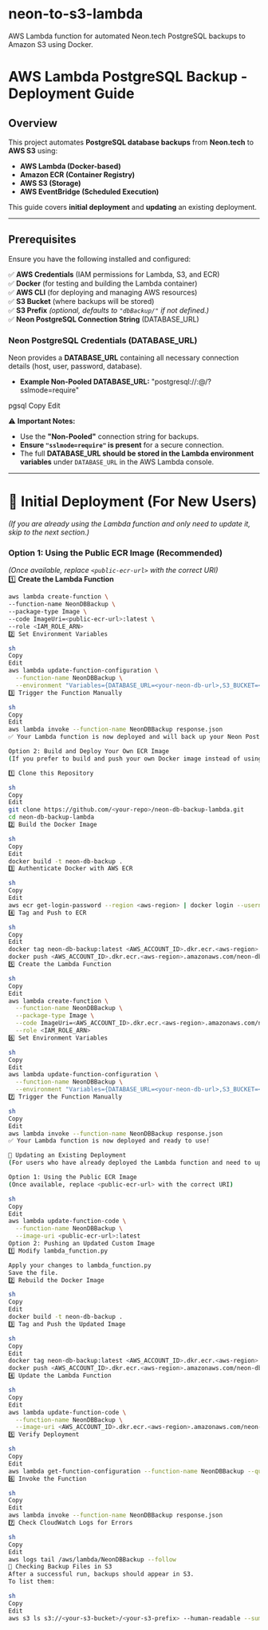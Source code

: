# neon-to-s3-lambda
AWS Lambda function for automated Neon.tech PostgreSQL backups to Amazon S3 using Docker.

# **AWS Lambda PostgreSQL Backup - Deployment Guide**

## **Overview**
This project automates **PostgreSQL database backups** from **Neon.tech** to **AWS S3** using:
- **AWS Lambda (Docker-based)**
- **Amazon ECR (Container Registry)**
- **AWS S3 (Storage)**
- **AWS EventBridge (Scheduled Execution)**

This guide covers **initial deployment** and **updating** an existing deployment.

---

## **Prerequisites**
Ensure you have the following installed and configured:

✅ **AWS Credentials** (IAM permissions for Lambda, S3, and ECR)  
✅ **Docker** (for testing and building the Lambda container)  
✅ **AWS CLI** (for deploying and managing AWS resources)  
✅ **S3 Bucket** (where backups will be stored)  
✅ **S3 Prefix** *(optional, defaults to `"dbBackup/"` if not defined.)*  
✅ **Neon PostgreSQL Connection String** (DATABASE_URL)  

### **Neon PostgreSQL Credentials (DATABASE_URL)**
Neon provides a **DATABASE_URL** containing all necessary connection details (host, user, password, database).

- **Example Non-Pooled DATABASE_URL:**
"postgresql://<USERNAME>:<PASSWORD>@<HOSTNAME>/<DATABASE>?sslmode=require"

pgsql
Copy
Edit

⚠ **Important Notes:**  
- Use the **"Non-Pooled"** connection string for backups.  
- **Ensure `"sslmode=require"` is present** for a secure connection.  
- The full **DATABASE_URL should be stored in the Lambda environment variables** under `DATABASE_URL` in the AWS Lambda console.

---

# 🚀 **Initial Deployment (For New Users)**  
*(If you are already using the Lambda function and only need to update it, skip to the next section.)*  

### **Option 1: Using the Public ECR Image (Recommended)**
*(Once available, replace `<public-ecr-url>` with the correct URI)*  
1️⃣ **Create the Lambda Function**  
```sh
aws lambda create-function \
--function-name NeonDBBackup \
--package-type Image \
--code ImageUri=<public-ecr-url>:latest \
--role <IAM_ROLE_ARN>
2️⃣ Set Environment Variables

sh
Copy
Edit
aws lambda update-function-configuration \
  --function-name NeonDBBackup \
  --environment "Variables={DATABASE_URL=<your-neon-db-url>,S3_BUCKET=<your-s3-bucket>,S3_PREFIX=dbBackup/}"
3️⃣ Trigger the Function Manually

sh
Copy
Edit
aws lambda invoke --function-name NeonDBBackup response.json
✅ Your Lambda function is now deployed and will back up your Neon PostgreSQL database to S3.

Option 2: Build and Deploy Your Own ECR Image
(If you prefer to build and push your own Docker image instead of using the public one.)

1️⃣ Clone this Repository

sh
Copy
Edit
git clone https://github.com/<your-repo>/neon-db-backup-lambda.git
cd neon-db-backup-lambda
2️⃣ Build the Docker Image

sh
Copy
Edit
docker build -t neon-db-backup .
3️⃣ Authenticate Docker with AWS ECR

sh
Copy
Edit
aws ecr get-login-password --region <aws-region> | docker login --username AWS --password-stdin <AWS_ACCOUNT_ID>.dkr.ecr.<aws-region>.amazonaws.com
4️⃣ Tag and Push to ECR

sh
Copy
Edit
docker tag neon-db-backup:latest <AWS_ACCOUNT_ID>.dkr.ecr.<aws-region>.amazonaws.com/neon-db-backup:latest
docker push <AWS_ACCOUNT_ID>.dkr.ecr.<aws-region>.amazonaws.com/neon-db-backup:latest
5️⃣ Create the Lambda Function

sh
Copy
Edit
aws lambda create-function \
  --function-name NeonDBBackup \
  --package-type Image \
  --code ImageUri=<AWS_ACCOUNT_ID>.dkr.ecr.<aws-region>.amazonaws.com/neon-db-backup:latest \
  --role <IAM_ROLE_ARN>
6️⃣ Set Environment Variables

sh
Copy
Edit
aws lambda update-function-configuration \
  --function-name NeonDBBackup \
  --environment "Variables={DATABASE_URL=<your-neon-db-url>,S3_BUCKET=<your-s3-bucket>,S3_PREFIX=dbBackup/}"
7️⃣ Trigger the Function Manually

sh
Copy
Edit
aws lambda invoke --function-name NeonDBBackup response.json
✅ Your Lambda function is now deployed and ready to use!

🔄 Updating an Existing Deployment
(For users who have already deployed the Lambda function and need to update it.)

Option 1: Using the Public ECR Image
(Once available, replace <public-ecr-url> with the correct URI)

sh
Copy
Edit
aws lambda update-function-code \
  --function-name NeonDBBackup \
  --image-uri <public-ecr-url>:latest
Option 2: Pushing an Updated Custom Image
1️⃣ Modify lambda_function.py

Apply your changes to lambda_function.py
Save the file.
2️⃣ Rebuild the Docker Image

sh
Copy
Edit
docker build -t neon-db-backup .
3️⃣ Tag and Push the Updated Image

sh
Copy
Edit
docker tag neon-db-backup:latest <AWS_ACCOUNT_ID>.dkr.ecr.<aws-region>.amazonaws.com/neon-db-backup:latest
docker push <AWS_ACCOUNT_ID>.dkr.ecr.<aws-region>.amazonaws.com/neon-db-backup:latest
4️⃣ Update the Lambda Function

sh
Copy
Edit
aws lambda update-function-code \
  --function-name NeonDBBackup \
  --image-uri <AWS_ACCOUNT_ID>.dkr.ecr.<aws-region>.amazonaws.com/neon-db-backup:latest
5️⃣ Verify Deployment

sh
Copy
Edit
aws lambda get-function-configuration --function-name NeonDBBackup --query "Code.ImageUri"
6️⃣ Invoke the Function

sh
Copy
Edit
aws lambda invoke --function-name NeonDBBackup response.json
7️⃣ Check CloudWatch Logs for Errors

sh
Copy
Edit
aws logs tail /aws/lambda/NeonDBBackup --follow
📁 Checking Backup Files in S3
After a successful run, backups should appear in S3.
To list them:

sh
Copy
Edit
aws s3 ls s3://<your-s3-bucket>/<your-s3-prefix> --human-readable --summarize
